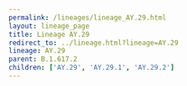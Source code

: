 ```yaml
---
permalink: /lineages/lineage_AY.29.html
layout: lineage_page
title: Lineage AY.29
redirect_to: ../lineage.html?lineage=AY.29
lineage: AY.29
parent: B.1.617.2
children: ['AY.29', 'AY.29.1', 'AY.29.2']
---
```

